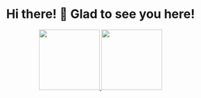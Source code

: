 <h1 align="center"> Hi there! 👋 Glad to see you here! </h1>

<div align="center">
  <a href="https://github.com/MariadelCarmenGallardoGonzalez">
  <img height="140em" src="https://github-readme-stats.vercel.app/api?username=MariadelCarmenGallardoGonzalez&show_icons=true&theme=dracula&include_all_commits=true&count_private=true"/>
  <img height="140em" src="https://github-readme-stats.vercel.app/api/top-langs/?username=MariadelCarmenGallardoGonzalez&layout=compact&langs_count=7&theme=dracula"/>
</div>
<!--
**MariadelCarmenGallardoGonzalez/MariadelCarmenGallardoGonzalez** is a ✨ _special_ ✨ repository because its `README.md` (this file) appears on your GitHub profile.

Here are some ideas to get you started:

- 🔭 I’m currently working on ...
- 🌱 I’m currently learning ...
- 👯 I’m looking to collaborate on ...
- 🤔 I’m looking for help with ...
- 💬 Ask me about ...
- 📫 How to reach me: ...
- 😄 Pronouns: ...
- ⚡ Fun fact: ...
-->
